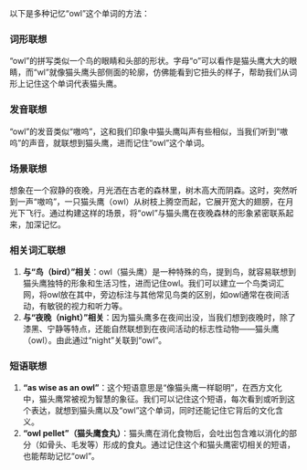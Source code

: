 以下是多种记忆“owl”这个单词的方法：

### 词形联想
“owl”的拼写类似一个鸟的眼睛和头部的形状。字母“o”可以看作是猫头鹰大大的眼睛，而“wl”就像猫头鹰头部侧面的轮廓，仿佛能看到它扭头的样子，帮助我们从词形上记住这个单词代表猫头鹰。

### 发音联想
“owl”的发音类似“嗷呜”，这和我们印象中猫头鹰叫声有些相似，当我们听到“嗷呜”的声音，就联想到猫头鹰，进而记住“owl”这个单词。

### 场景联想
想象在一个寂静的夜晚，月光洒在古老的森林里，树木高大而阴森。这时，突然听到一声“嗷呜”，一只猫头鹰（owl）从树枝上腾空而起，它展开宽大的翅膀，在月光下飞行。通过构建这样的场景，将“owl”与猫头鹰在夜晚森林的形象紧密联系起来，加深记忆。

### 相关词汇联想
1. **与“鸟（bird）”相关**：owl（猫头鹰）是一种特殊的鸟，提到鸟，就容易联想到猫头鹰独特的形象和生活习性，进而记住owl。我们可以建立一个鸟类词汇网，将owl放在其中，旁边标注与其他常见鸟类的区别，如owl通常在夜间活动，有敏锐的视力和听力等。
2. **与“夜晚（night）”相关**：因为猫头鹰多在夜间出没，当我们想到夜晚时，除了漆黑、宁静等特点，还能自然联想到在夜间活动的标志性动物——猫头鹰（owl）。由此通过“night”关联到“owl”。 

### 短语联想
1. **“as wise as an owl”**：这个短语意思是“像猫头鹰一样聪明”，在西方文化中，猫头鹰常被视为智慧的象征。我们可以记住这个短语，每次看到或听到这个表达，就想到猫头鹰以及“owl”这个单词，同时还能记住它背后的文化含义。
2. **“owl pellet”（猫头鹰食丸）**：猫头鹰在消化食物后，会吐出包含难以消化的部分（如骨头、毛发等）形成的食丸。通过记住这个和猫头鹰密切相关的短语，也能帮助记忆“owl”。 